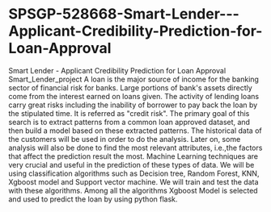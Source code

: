 # SPSGP-528668-Smart-Lender---Applicant-Credibility-Prediction-for-Loan-Approval
Smart Lender - Applicant Credibility Prediction for Loan Approval
Smart_Lender_project A loan is the major source of income for the banking sector of financial risk for banks. 
Large portions of bank's assets directly come from the interest earned on loans given.
The activity of lending loans carry great risks including the inability of borrower to pay back the loan by the stipulated time. 
It is referred as "credit risk".
The primary goal of this search is to extract patterns from a common loan approved dataset, and then build a model based on these extracted patterns. 
The historical data of the customers will be used in order to do the analysis.
Later on, some analysis will also be done to find the most relevant attributes, i.e.,the factors that affect the prediction result the most.
Machine Learning techniques are very crucial and useful in the prediction of these types of data. 
We will be using classification algorithms such as Decision tree, Random Forest, KNN, Xgboost model and Support vector machine. 
We will train and test the data with these algorithms.
Among all the algorithms Xgboost Model is selected and used to predict the loan by using python flask.
